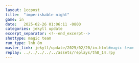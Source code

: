 ```yaml
---
layout: 1ccpost
title:  "imperishable night"
game: in
date:   2025-02-26 01:06:11 -0800
categories: jekyll update 
excerpt_separator: <!--end_excerpt-->
shottype: magic team
run_type: lnb 8m
master_link: jekyll/update/2025/02/20/in.html#magic-team
replay: ../../../../../assets/replays/th8_14.rpy
---
```

